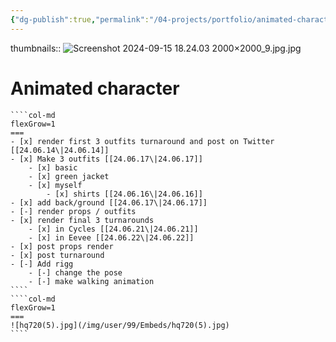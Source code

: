 ```yaml
---
{"dg-publish":true,"permalink":"/04-projects/portfolio/animated-character/","tags":["project","playlist"],"noteIcon":"","created":"2025-01-21T01:20:16.900+10:00","updated":"2025-01-31T13:49:07.872+10:00"}
---
```


thumbnails:: ![Screenshot 2024-09-15 18.24.03 2000×2000_9.jpg.jpg](/img/user/99/Embeds/Screenshot%202024-09-15%2018.24.03%202000%C3%972000_9.jpg.jpg)
# Animated character
`````col
````col-md
flexGrow=1
===
- [x] render first 3 outfits turnaround and post on Twitter [[24.06.14\|24.06.14]]
- [x] Make 3 outfits [[24.06.17\|24.06.17]]
	- [x] basic 
	- [x] green jacket
	- [x] myself
		- [x] shirts [[24.06.16\|24.06.16]]
- [x] add back/ground [[24.06.17\|24.06.17]]
- [-] render props / outfits
- [x] render final 3 turnarounds
	- [x] in Cycles [[24.06.21\|24.06.21]]
	- [x] in Eevee [[24.06.22\|24.06.22]]
- [x] post props render
- [x] post turnaround
- [-] Add rigg
	- [-] change the pose
	- [-] make walking animation
````
````col-md
flexGrow=1
===
![hq720(5).jpg](/img/user/99/Embeds/hq720(5).jpg)
````
`````

